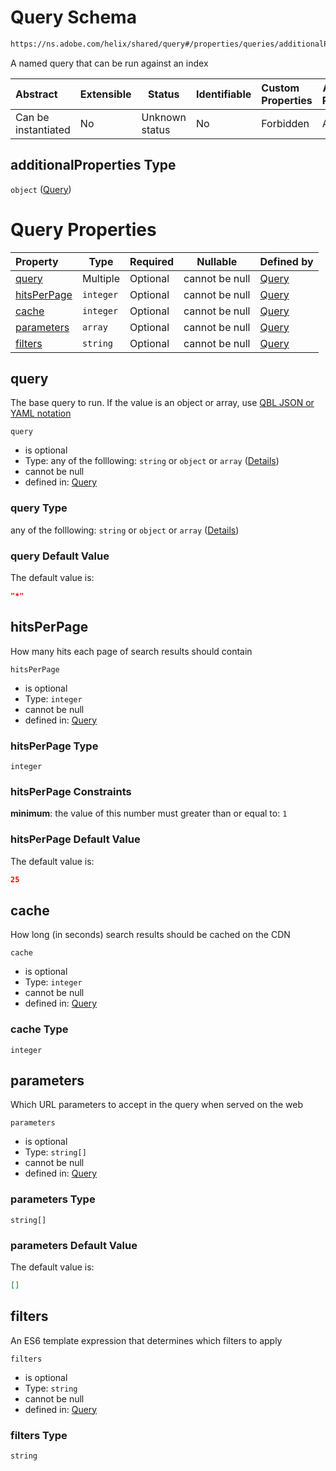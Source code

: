 # Query Schema

```txt
https://ns.adobe.com/helix/shared/query#/properties/queries/additionalProperties
```

A named query that can be run against an index


| Abstract            | Extensible | Status         | Identifiable | Custom Properties | Additional Properties | Access Restrictions | Defined In                                                      |
| :------------------ | ---------- | -------------- | ------------ | :---------------- | --------------------- | ------------------- | --------------------------------------------------------------- |
| Can be instantiated | No         | Unknown status | No           | Forbidden         | Allowed               | none                | [index.schema.json\*](index.schema.json "open original schema") |

## additionalProperties Type

`object` ([Query](index-properties-queries-query.md))

# Query Properties

| Property                    | Type      | Required | Nullable       | Defined by                                                                                                      |
| :-------------------------- | --------- | -------- | -------------- | :-------------------------------------------------------------------------------------------------------------- |
| [query](#query)             | Multiple  | Optional | cannot be null | [Query](query-properties-query.md "https&#x3A;//ns.adobe.com/helix/shared/query#/properties/query")             |
| [hitsPerPage](#hitsperpage) | `integer` | Optional | cannot be null | [Query](query-properties-hitsperpage.md "https&#x3A;//ns.adobe.com/helix/shared/query#/properties/hitsPerPage") |
| [cache](#cache)             | `integer` | Optional | cannot be null | [Query](query-properties-cache.md "https&#x3A;//ns.adobe.com/helix/shared/query#/properties/cache")             |
| [parameters](#parameters)   | `array`   | Optional | cannot be null | [Query](query-properties-parameters.md "https&#x3A;//ns.adobe.com/helix/shared/query#/properties/parameters")   |
| [filters](#filters)         | `string`  | Optional | cannot be null | [Query](query-properties-filters.md "https&#x3A;//ns.adobe.com/helix/shared/query#/properties/filters")         |

## query

The base query to run. If the value is an object or array, use [QBL JSON or YAML notation](https://github.com/adobe/helix-querybuilder#as-json-or-yaml)


`query`

-   is optional
-   Type: any of the folllowing: `string` or `object` or `array` ([Details](query-properties-query.md))
-   cannot be null
-   defined in: [Query](query-properties-query.md "https&#x3A;//ns.adobe.com/helix/shared/query#/properties/query")

### query Type

any of the folllowing: `string` or `object` or `array` ([Details](query-properties-query.md))

### query Default Value

The default value is:

```json
"*"
```

## hitsPerPage

How many hits each page of search results should contain


`hitsPerPage`

-   is optional
-   Type: `integer`
-   cannot be null
-   defined in: [Query](query-properties-hitsperpage.md "https&#x3A;//ns.adobe.com/helix/shared/query#/properties/hitsPerPage")

### hitsPerPage Type

`integer`

### hitsPerPage Constraints

**minimum**: the value of this number must greater than or equal to: `1`

### hitsPerPage Default Value

The default value is:

```json
25
```

## cache

How long (in seconds) search results should be cached on the CDN


`cache`

-   is optional
-   Type: `integer`
-   cannot be null
-   defined in: [Query](query-properties-cache.md "https&#x3A;//ns.adobe.com/helix/shared/query#/properties/cache")

### cache Type

`integer`

## parameters

Which URL parameters to accept in the query when served on the web


`parameters`

-   is optional
-   Type: `string[]`
-   cannot be null
-   defined in: [Query](query-properties-parameters.md "https&#x3A;//ns.adobe.com/helix/shared/query#/properties/parameters")

### parameters Type

`string[]`

### parameters Default Value

The default value is:

```json
[]
```

## filters

An ES6 template expression that determines which filters to apply


`filters`

-   is optional
-   Type: `string`
-   cannot be null
-   defined in: [Query](query-properties-filters.md "https&#x3A;//ns.adobe.com/helix/shared/query#/properties/filters")

### filters Type

`string`
